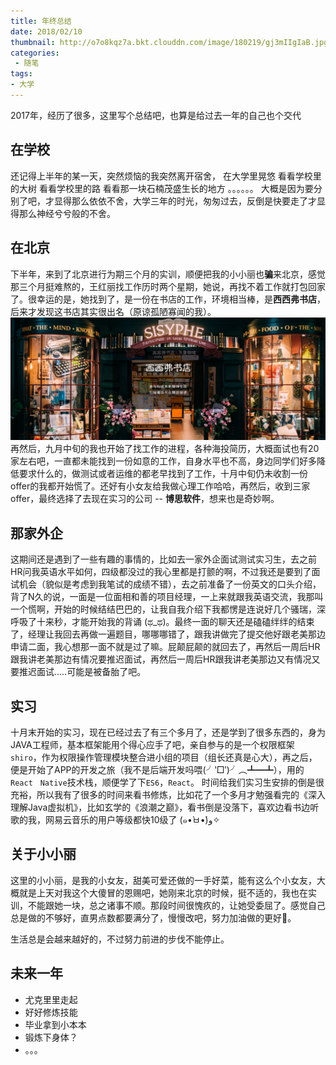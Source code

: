 ```yaml
---
title: 年终总结
date: 2018/02/10
thumbnail: http://o7o8kqz7a.bkt.clouddn.com/image/180219/gj3mIIgIaB.jpg
categories: 
 - 随笔
tags: 
- 大学
---
```

2017年，经历了很多，这里写个总结吧，也算是给过去一年的自己也个交代
<!-- more -->
## 在学校
还记得上半年的某一天，突然烦恼的我突然离开宿舍，
在大学里晃悠
看看学校里的大树
看看学校里的路
看看那一块石楠茂盛生长的地方
。。。。。。
大概是因为要分别了吧，才显得那么依依不舍，大学三年的时光，匆匆过去，反倒是快要走了才显得那么神经兮兮般的不舍。

## 在北京
下半年，来到了北京进行为期三个月的实训，顺便把我的小小丽也**骗**来北京，感觉那三个月挺难熬的，王红丽找工作历时两个星期，她说，再找不着工作就打包回家了。很幸运的是，她找到了，是一份在书店的工作，环境相当棒，是**西西弗书店**，后来才发现这书店其实很出名（原谅孤陋寡闻的我）。
![西西弗](/blogimg/8.jpg)
再然后，九月中旬的我也开始了找工作的进程，各种海投简历，大概面试也有20家左右吧，一直都未能找到一份如意的工作，自身水平也不高，身边同学们好多降低要求什么的，做测试或者运维的都老早找到了工作，十月中旬仍未收割一份offer的我都开始慌了。还好有小女友给我做心理工作哈哈，再然后，收到三家offer，最终选择了去现在实习的公司 -- **博思软件**，想来也是奇妙啊。

## 那家外企
这期间还是遇到了一些有趣的事情的，比如去一家外企面试测试实习生，去之前HR问我英语水平如何，四级都没过的我心里都是打颤的啊，不过我还是要到了面试机会（貌似是考虑到我笔试的成绩不错），去之前准备了一份英文的口头介绍，背了N久的说，一面是一位面相和善的项目经理，一上来就跟我英语交流，我那叫一个慌啊，开始的时候结结巴巴的，让我自我介绍下我都愣是连说好几个骚瑞，深呼吸了十来秒，才能开始我的背诵 (ಥ_ಥ)。最终一面的聊天还是磕磕绊绊的结束了，经理让我回去再做一遍题目，哪哪哪错了，跟我讲做完了提交他好跟老美那边申请二面，我心想那一面不就是过了嘛。屁颠屁颠的就回去了，再然后一周后HR跟我讲老美那边有情况要推迟面试，再然后一周后HR跟我讲老美那边又有情况又要推迟面试.....可能是被备胎了吧。

## 实习
十月末开始的实习，现在已经过去了有三个多月了，还是学到了很多东西的，身为JAVA工程师，基本框架能用个得心应手了吧，亲自参与的是一个权限框架`shiro`，作为权限操作管理模块整合进小组的项目（组长还真是心大），再之后，便是开始了APP的开发之旅（我不是后端开发吗喂(╯‵□′)╯︵┻━┻），用的`React　Native`技术栈，顺便学了下`ES6`，`React`。
时间给我们实习生安排的倒是很充裕，所以我有了很多的时间来看书修炼，比如花了一个多月才勉强看完的《深入理解Java虚拟机》，比如玄学的《浪潮之巅》，看书倒是没落下，喜欢边看书边听歌的我，网易云音乐的用户等级都快10级了 (๑•̀ㅂ•́)و✧

## 关于小小丽
这里的小小丽，是我的小女友，甜美可爱还做的一手好菜，能有这么个小女友，大概就是上天对我这个大傻冒的恩赐吧，她刚来北京的时候，挺不适的，我也在实训，不能跟她一块，总之诸事不顺。那段时间很愧疚的，让她受委屈了。感觉自己总是做的不够好，直男点数都要满分了，慢慢改吧，努力加油做的更好💪。

生活总是会越来越好的，不过努力前进的步伐不能停止。

## 未来一年

* 尤克里里走起
* 好好修炼技能
* 毕业拿到小本本
* 锻炼下身体？
* 。。。